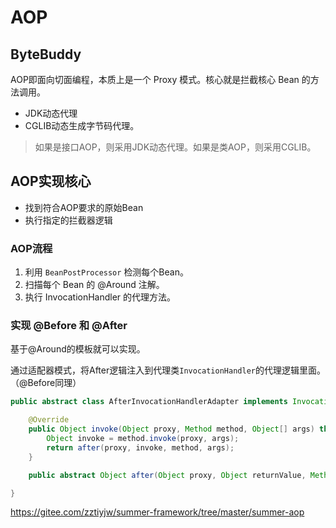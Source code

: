 # AOP

## ByteBuddy

AOP即面向切面编程，本质上是一个 Proxy 模式。核心就是拦截核心 Bean 的方法调用。

- JDK动态代理
- CGLIB动态生成字节码代理。

> 如果是接口AOP，则采用JDK动态代理。如果是类AOP，则采用CGLIB。
> 

## AOP实现核心

- 找到符合AOP要求的原始Bean
- 执行指定的拦截器逻辑

### AOP流程

1. 利用 `BeanPostProcessor` 检测每个Bean。
2. 扫描每个 Bean 的 @Around 注解。
3. 执行 InvocationHandler 的代理方法。

### 实现 @Before 和 @After

基于@Around的模板就可以实现。

通过适配器模式，将After逻辑注入到代理类`InvocationHandler`的代理逻辑里面。（@Before同理）

```java
public abstract class AfterInvocationHandlerAdapter implements InvocationHandler {

    @Override
    public Object invoke(Object proxy, Method method, Object[] args) throws Throwable {
        Object invoke = method.invoke(proxy, args);
        return after(proxy, invoke, method, args);
    }

    public abstract Object after(Object proxy, Object returnValue, Method method, Object[] args) throws Throwable;

}

```





https://gitee.com/zztiyjw/summer-framework/tree/master/summer-aop